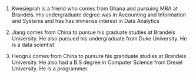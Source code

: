 1. Kwesieprah is a friend who comes from Ghana and pursuing MBA at Brandeis. His undergraduate degree was in Accounting and Information and Systems and has has immense interest in Data Analytics

2. Jiang comes from China to pursue his graduate studies at Brandeis University. He also pursued his undergraduate from Duke University. He is a data scientist.  

3. Hengrui comes from China to pursure his granduate studies at Brandeis University. He also had a B.S degree in Computer Science from Drexel University. He is a programmer.
